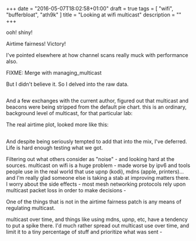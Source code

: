 +++
date = "2016-05-07T18:02:58+01:00"
draft = true
tags = [ "wifi", "bufferbloat", "ath9k" ]
title = "Looking at wifi multicast"
description = ""
+++

ooh! shiny!

Airtime fairness! Victory!

I've pointed elsewhere at how channel scans really muck with
performance also.

FIXME: Merge with managing_multicast

But I didn't believe it. So I delved into the raw data.

```

```

And a few exchanges with the current author, figured out that
multicast and beacons were being stripped from the default pie
chart. this is an ordinary, background level of multicast, for that
particular lab:

The real airtime plot, looked more like this:

## 

And despite being seriously tempted to add that into the mix, I've
deferred.  Life is hard enough testing what we got.

Filtering out what others consider as "noise" - and looking hard at
the sources.  multicast on wifi is a huge problem - made worse by ipv6
and tools people use in the real world that use upnp (kodi), mdns
(apple, printers)... and I'm really glad someone else is taking a stab
at improving matters there.  I worry about the side effects - most
mesh networking protocols rely upon multicast packet loss in order to
make decisions -

One of the things that is not in the airtime fairness patch is any
means of regulating multicast.

multicast over time, and things like using mdns, upnp, etc,
have a tendency to put a spike there. I'd much rather spread out
multicast use over time, and limit it to a tiny percentage of stuff
and prioritize what was sent - 
